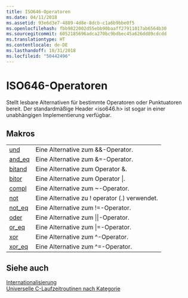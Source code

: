 ```yaml
---
title: ISO646-Operatoren
ms.date: 04/11/2018
ms.assetid: 93e6d3e7-4889-4d8e-8dcb-c1a6b9bbe0f5
ms.openlocfilehash: fbb9822002d55ebb90baaff27911017ab6564b30
ms.sourcegitcommit: 6052185696adca270bc9bdbec45a626dd89cdcdd
ms.translationtype: HT
ms.contentlocale: de-DE
ms.lasthandoff: 10/31/2018
ms.locfileid: "50442496"
---
```

# <a name="iso646-operators"></a>ISO646-Operatoren

Stellt lesbare Alternativen für bestimmte Operatoren oder Punktuatoren bereit. Der standardmäßige Header \<iso646.h> ist sogar in einer unabhängigen Implementierung verfügbar.

## <a name="macros"></a>Makros

|||
|-|-|
|[und](../c-runtime-library/reference/and.md)|Eine Alternative zum &&-Operator.|
|[and_eq](../c-runtime-library/reference/and-eq.md)|Eine Alternative zum &=-Operator.|
|[bitand](../c-runtime-library/reference/bitand.md)|Eine Alternative zum Operator &.|
|[bitor](../c-runtime-library/reference/bitor.md)|Eine Alternative zum Operator &#124;.|
|[compl](../c-runtime-library/reference/compl.md)|Eine Alternative zum ~-Operator.|
|[not](../c-runtime-library/reference/not.md)|Eine Alternative zu ! operator (.) verwendet.|
|[not_eq](../c-runtime-library/reference/not-eq.md)|Eine Alternative zum !=-Operator.|
|[ oder ](../c-runtime-library/reference/or.md)|Eine Alternative zum &#124;&#124;-Operator.|
|[or_eq](../c-runtime-library/reference/or-eq.md)|Eine Alternative zum &#124;=-Operator.|
|[xor](../c-runtime-library/reference/xor.md)|Eine Alternative zum ^-Operator.|
|[xor_eq](../c-runtime-library/reference/xor-eq.md)|Eine Alternative zum ^=-Operator.|

## <a name="see-also"></a>Siehe auch

[Internationalisierung](../c-runtime-library/internationalization.md)<br/>
[Universelle C-Laufzeitroutinen nach Kategorie](../c-runtime-library/run-time-routines-by-category.md)<br/>
